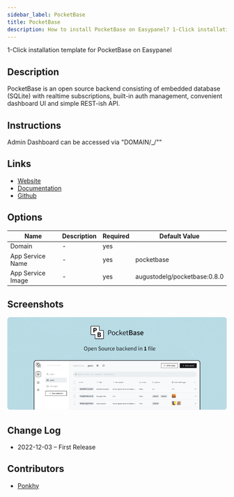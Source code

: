 ```yaml
---
sidebar_label: PocketBase
title: PocketBase
description: How to install PocketBase on Easypanel? 1-Click installation template for PocketBase on Easypanel
---
```


<!-- generated -->

1-Click installation template for PocketBase on Easypanel

## Description

PocketBase is an open source backend consisting of embedded database (SQLite) with realtime subscriptions, built-in auth management, convenient dashboard UI and simple REST-ish API.

## Instructions

Admin Dashboard can be accessed via &quot;DOMAIN/_/&quot;&quot;

## Links

- [Website](https://pocketbase.io)
- [Documentation](https://pocketbase.io/docs)
- [Github](https://github.com/pocketbase/pocketbase)

## Options

Name | Description | Required | Default Value
-|-|-|-
Domain | - | yes | 
App Service Name | - | yes | pocketbase
App Service Image | - | yes | augustodelg/pocketbase:0.8.0

## Screenshots

![PocketBase Screenshot](./assets/screenshot.png)

## Change Log

- 2022-12-03 – First Release

## Contributors

- [Ponkhy](https://github.com/Ponkhy)
